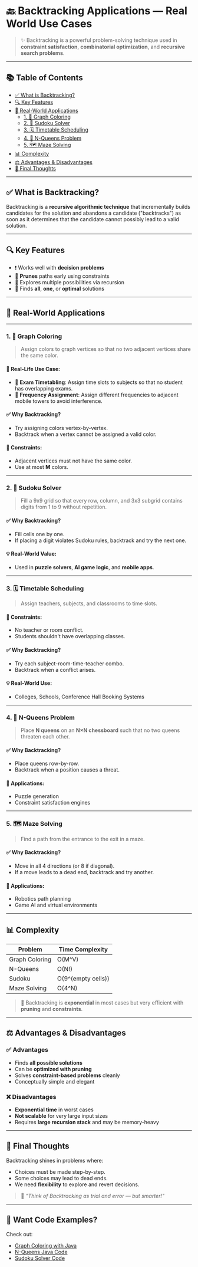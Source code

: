 # 🔙 Backtracking Applications — Real World Use Cases

> ✨ Backtracking is a powerful problem-solving technique used in **constraint satisfaction**, **combinatorial optimization**, and **recursive search problems**.

---

## 📚 Table of Contents

- [✅ What is Backtracking?](#-what-is-backtracking)
- [🔍 Key Features](#-key-features)
- [💼 Real-World Applications](#-real-world-applications)
  - [1. 🎨 Graph Coloring](#1-graph-coloring)
  - [2. 🧩 Sudoku Solver](#2-sudoku-solver)
  - [3. 🗓️ Timetable Scheduling](#3-timetable-scheduling)
  - [4. 🚪 N-Queens Problem](#4-n-queens-problem)
  - [5. 🗺️ Maze Solving](#5-maze-solving)
- [📊 Complexity](#-complexity)
- [⚖️ Advantages & Disadvantages](#-advantages--disadvantages)
- [📌 Final Thoughts](#-final-thoughts)

---

## ✅ What is Backtracking?

Backtracking is a **recursive algorithmic technique** that incrementally builds candidates for the solution and abandons a candidate ("backtracks") as soon as it determines that the candidate cannot possibly lead to a valid solution.

---

## 🔍 Key Features

- ❗ Works well with **decision problems**
- 🚫 **Prunes** paths early using constraints
- 🔁 Explores multiple possibilities via recursion
- 🎯 Finds **all**, **one**, or **optimal** solutions

---

## 💼 Real-World Applications

---

### 1. 🎨 Graph Coloring

> Assign colors to graph vertices so that no two adjacent vertices share the same color.

#### 📌 Real-Life Use Case:
- 📅 **Exam Timetabling**: Assign time slots to subjects so that no student has overlapping exams.
- 📡 **Frequency Assignment**: Assign different frequencies to adjacent mobile towers to avoid interference.

#### ✅ Why Backtracking?
- Try assigning colors vertex-by-vertex.
- Backtrack when a vertex cannot be assigned a valid color.

#### 🧠 Constraints:
- Adjacent vertices must not have the same color.
- Use at most **M** colors.

---

### 2. 🧩 Sudoku Solver

> Fill a 9x9 grid so that every row, column, and 3x3 subgrid contains digits from 1 to 9 without repetition.

#### ✅ Why Backtracking?
- Fill cells one by one.
- If placing a digit violates Sudoku rules, backtrack and try the next one.

#### 💡 Real-World Value:
- Used in **puzzle solvers**, **AI game logic**, and **mobile apps**.

---

### 3. 🗓️ Timetable Scheduling

> Assign teachers, subjects, and classrooms to time slots.

#### 🔐 Constraints:
- No teacher or room conflict.
- Students shouldn't have overlapping classes.

#### ✅ Why Backtracking?
- Try each subject-room-time-teacher combo.
- Backtrack when a conflict arises.

#### 💡 Real-World Use:
- Colleges, Schools, Conference Hall Booking Systems

---

### 4. 🚪 N-Queens Problem

> Place **N queens** on an **N×N chessboard** such that no two queens threaten each other.

#### ✅ Why Backtracking?
- Place queens row-by-row.
- Backtrack when a position causes a threat.

#### 📌 Applications:
- Puzzle generation
- Constraint satisfaction engines

---

### 5. 🗺️ Maze Solving

> Find a path from the entrance to the exit in a maze.

#### ✅ Why Backtracking?
- Move in all 4 directions (or 8 if diagonal).
- If a move leads to a dead end, backtrack and try another.

#### 📌 Applications:
- Robotics path planning
- Game AI and virtual environments

---

## 📊 Complexity

| Problem            | Time Complexity    |
|--------------------|-------------------|
| Graph Coloring     | O(M^V)            |
| N-Queens           | O(N!)             |
| Sudoku             | O(9^(empty cells))|
| Maze Solving       | O(4^N)            |

> 🔺 Backtracking is **exponential** in most cases but very efficient with **pruning** and **constraints**.

---

## ⚖️ Advantages & Disadvantages

### ✅ Advantages
- Finds **all possible solutions**
- Can be **optimized with pruning**
- Solves **constraint-based problems** cleanly
- Conceptually simple and elegant

### ❌ Disadvantages
- **Exponential time** in worst cases
- **Not scalable** for very large input sizes
- Requires **large recursion stack** and may be memory-heavy

---

## 📌 Final Thoughts

Backtracking shines in problems where:
- Choices must be made step-by-step.
- Some choices may lead to dead ends.
- We need **flexibility** to explore and revert decisions.

> 🧠 *"Think of Backtracking as trial and error — but smarter!"*

---

## 📎 Want Code Examples?

Check out:
- [Graph Coloring with Java](https://www.geeksforgeeks.org/m-coloring-problem-backtracking-5/)
- [N-Queens Java Code](https://www.geeksforgeeks.org/n-queen-problem-backtracking-3/)
- [Sudoku Solver Code](https://leetcode.com/problems/sudoku-solver/)
